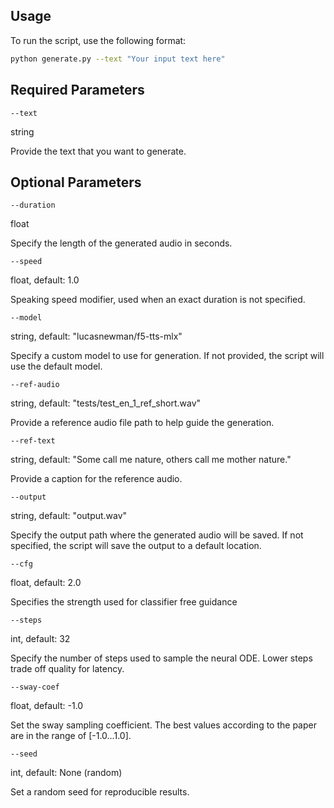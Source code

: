 
## Usage

To run the script, use the following format:

```bash
python generate.py --text "Your input text here"
```

## Required Parameters

`--text`

string

Provide the text that you want to generate.

## Optional Parameters

`--duration`

float

Specify the length of the generated audio in seconds.


`--speed`

float, default: 1.0

Speaking speed modifier, used when an exact duration is not specified.


`--model`

string, default: "lucasnewman/f5-tts-mlx"

Specify a custom model to use for generation. If not provided, the script will use the default model.


`--ref-audio`

string, default: "tests/test_en_1_ref_short.wav"

Provide a reference audio file path to help guide the generation.


`--ref-text`

string, default: "Some call me nature, others call me mother nature." 

Provide a caption for the reference audio.


`--output`

string, default: "output.wav"

Specify the output path where the generated audio will be saved. If not specified, the script will save the output to a default location.

`--cfg`

float, default: 2.0

Specifies the strength used for classifier free guidance


`--steps`

int, default: 32

Specify the number of steps used to sample the neural ODE. Lower steps trade off quality for latency.


`--sway-coef`

float, default: -1.0

Set the sway sampling coefficient. The best values according to the paper are in the range of [-1.0...1.0].


`--seed`

int, default: None (random)

Set a random seed for reproducible results.
